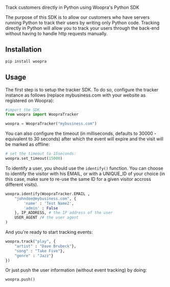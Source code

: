 Track customers directly in Python using Woopra's Python SDK

The purpose of this SDK is to allow our customers who have servers running Python to track their users by writing only Python code. Tracking directly in Python will allow you to track your users through the back-end without having to handle http requests manually.

## Installation
```python
pip install woopra
```

## Usage
The first step is to setup the tracker SDK. To do so, configure the tracker instance as follows (replace mybusiness.com with your website as registered on Woopra):

```python
#import the SDK
from woopra import WoopraTracker

woopra = WoopraTracker("mybusiness.com")
```

You can also configure the timeout (in milliseconds, defaults to 30000 - equivalent to 30 seconds) after which the event will expire and the visit will be marked as offline:

```python
# set the timeout to 15seconds:
woopra.set_timeout(15000)
```
To identify a user, you should use the <code>identify()</code> function. You can choose to identify the visitor with his EMAIL, or with a UNIQUE_ID of your choice (in this case, make sure to re-use the same ID for a given visitor accross different visits).

```python
woopra.identify(WoopraTracker.EMAIL ,
	"johndoe@mybusiness.com", {
		'name' : 'Test Name2',
		'admin' : False
	}, IP_ADDRESS, # the IP address of the user
	USER_AGENT /# the user agent
)
```

And you're ready to start tracking events:
```python
woopra.track("play", {
	"artist" : "Dave Brubeck"},
	"song" : "Take Five"},
	"genre" : "Jazz"}
})
```

Or just push the user information (without event tracking) by doing:
```python
woopra.push()
```
